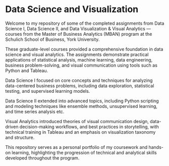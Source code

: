 # Data Science and Visualization

Welcome to my repository of some of the completed assignments from Data Science I, Data Science II, and Data Visualization & Visual Analytics — courses from the Master of Business Analytics (MBAN) program at the Schulich School of Business, York University.

These graduate-level courses provided a comprehensive foundation in data science and visual analytics. The assignments demonstrate practical applications of statistical analysis, machine learning, data engineering, business problem-solving, and visual communication using tools such as Python and Tableau.

Data Science I focused on core concepts and techniques for analyzing data-centered business problems, including data exploration, statistical testing, and supervised learning models.

Data Science II extended into advanced topics, including Python scripting and modeling techniques like ensemble methods, unsupervised learning, and time series analysis etc.

Visual Analytics introduced theories of visual communication design, data-driven decision-making workflows, and best practices in storytelling, with technical training in Tableau and an emphasis on visualization taxonomy and structure.

This repository serves as a personal portfolio of my coursework and hands-on learning, highlighting the progression of technical and analytical skills developed throughout the program.
